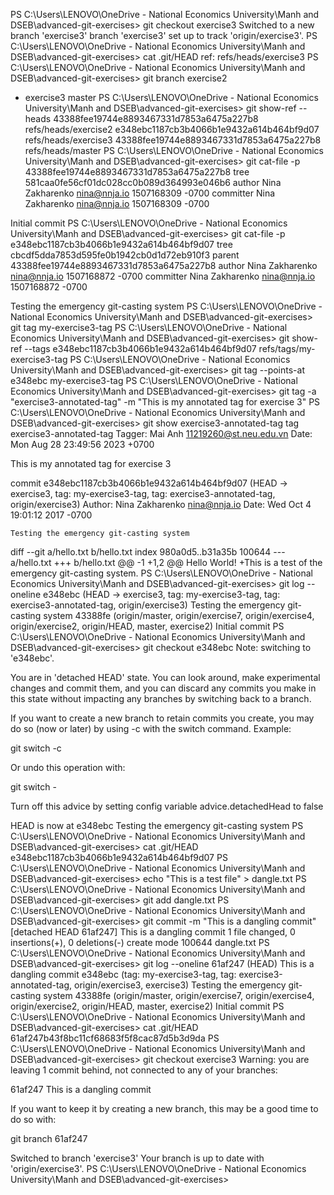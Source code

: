 PS C:\Users\LENOVO\OneDrive - National Economics University\Manh and DSEB\advanced-git-exercises> git checkout exercise3
Switched to a new branch 'exercise3'
branch 'exercise3' set up to track 'origin/exercise3'.
PS C:\Users\LENOVO\OneDrive - National Economics University\Manh and DSEB\advanced-git-exercises> cat .git/HEAD
ref: refs/heads/exercise3
PS C:\Users\LENOVO\OneDrive - National Economics University\Manh and DSEB\advanced-git-exercises> git branch
  exercise2
* exercise3
  master
PS C:\Users\LENOVO\OneDrive - National Economics University\Manh and DSEB\advanced-git-exercises> git show-ref --heads
43388fee19744e8893467331d7853a6475a227b8 refs/heads/exercise2
e348ebc1187cb3b4066b1e9432a614b464bf9d07 refs/heads/exercise3
43388fee19744e8893467331d7853a6475a227b8 refs/heads/master
PS C:\Users\LENOVO\OneDrive - National Economics University\Manh and DSEB\advanced-git-exercises> git cat-file -p 43388fee19744e8893467331d7853a6475a227b8
tree 581caa0fe56cf01dc028cc0b089d364993e046b6
author Nina Zakharenko <nina@nnja.io> 1507168309 -0700
committer Nina Zakharenko <nina@nnja.io> 1507168309 -0700

Initial commit
PS C:\Users\LENOVO\OneDrive - National Economics University\Manh and DSEB\advanced-git-exercises> git cat-file -p e348ebc1187cb3b4066b1e9432a614b464bf9d07
tree cbcdf5dda7853d595fe0b1942cb0d1d72eb910f3
parent 43388fee19744e8893467331d7853a6475a227b8
author Nina Zakharenko <nina@nnja.io> 1507168872 -0700
committer Nina Zakharenko <nina@nnja.io> 1507168872 -0700

Testing the emergency git-casting system
PS C:\Users\LENOVO\OneDrive - National Economics University\Manh and DSEB\advanced-git-exercises> git tag my-exercise3-tag
PS C:\Users\LENOVO\OneDrive - National Economics University\Manh and DSEB\advanced-git-exercises>  git show-ref --tags
e348ebc1187cb3b4066b1e9432a614b464bf9d07 refs/tags/my-exercise3-tag
PS C:\Users\LENOVO\OneDrive - National Economics University\Manh and DSEB\advanced-git-exercises> git tag --points-at e348ebc
my-exercise3-tag
PS C:\Users\LENOVO\OneDrive - National Economics University\Manh and DSEB\advanced-git-exercises> git tag -a "exercise3-annotated-tag" -m "This is my annotated tag for exercise 3"
PS C:\Users\LENOVO\OneDrive - National Economics University\Manh and DSEB\advanced-git-exercises> git show exercise3-annotated-tag
tag exercise3-annotated-tag
Tagger: Mai Anh <11219260@st.neu.edu.vn>
Date:   Mon Aug 28 23:49:56 2023 +0700

This is my annotated tag for exercise 3

commit e348ebc1187cb3b4066b1e9432a614b464bf9d07 (HEAD -> exercise3, tag: my-exercise3-tag, tag: exercise3-annotated-tag, origin/exercise3)
Author: Nina Zakharenko <nina@nnja.io>
Date:   Wed Oct 4 19:01:12 2017 -0700

    Testing the emergency git-casting system

diff --git a/hello.txt b/hello.txt
index 980a0d5..b31a35b 100644
--- a/hello.txt
+++ b/hello.txt
@@ -1 +1,2 @@
 Hello World!
+This is a test of the emergency git-casting system.
PS C:\Users\LENOVO\OneDrive - National Economics University\Manh and DSEB\advanced-git-exercises> git log --oneline
e348ebc (HEAD -> exercise3, tag: my-exercise3-tag, tag: exercise3-annotated-tag, origin/exercise3) Testing the emergency git-casting system
43388fe (origin/master, origin/exercise7, origin/exercise4, origin/exercise2, origin/HEAD, master, exercise2) Initial commit
PS C:\Users\LENOVO\OneDrive - National Economics University\Manh and DSEB\advanced-git-exercises> git checkout e348ebc
Note: switching to 'e348ebc'.

You are in 'detached HEAD' state. You can look around, make experimental
changes and commit them, and you can discard any commits you make in this
state without impacting any branches by switching back to a branch.

If you want to create a new branch to retain commits you create, you may
do so (now or later) by using -c with the switch command. Example:

  git switch -c <new-branch-name>

Or undo this operation with:

  git switch -

Turn off this advice by setting config variable advice.detachedHead to false

HEAD is now at e348ebc Testing the emergency git-casting system
PS C:\Users\LENOVO\OneDrive - National Economics University\Manh and DSEB\advanced-git-exercises> cat .git/HEAD
e348ebc1187cb3b4066b1e9432a614b464bf9d07
PS C:\Users\LENOVO\OneDrive - National Economics University\Manh and DSEB\advanced-git-exercises> echo "This is a test file" > dangle.txt
PS C:\Users\LENOVO\OneDrive - National Economics University\Manh and DSEB\advanced-git-exercises> git add dangle.txt
PS C:\Users\LENOVO\OneDrive - National Economics University\Manh and DSEB\advanced-git-exercises> git commit -m "This is a dangling commit"
[detached HEAD 61af247] This is a dangling commit
 1 file changed, 0 insertions(+), 0 deletions(-)
 create mode 100644 dangle.txt
PS C:\Users\LENOVO\OneDrive - National Economics University\Manh and DSEB\advanced-git-exercises> git log --oneline
61af247 (HEAD) This is a dangling commit
e348ebc (tag: my-exercise3-tag, tag: exercise3-annotated-tag, origin/exercise3, exercise3) Testing the emergency git-casting system
43388fe (origin/master, origin/exercise7, origin/exercise4, origin/exercise2, origin/HEAD, master, exercise2) Initial commit
PS C:\Users\LENOVO\OneDrive - National Economics University\Manh and DSEB\advanced-git-exercises> cat .git/HEAD
61af247b43f8bc11cf68683f5f8cac87d5b3d9da
PS C:\Users\LENOVO\OneDrive - National Economics University\Manh and DSEB\advanced-git-exercises> git checkout exercise3
Warning: you are leaving 1 commit behind, not connected to
any of your branches:

  61af247 This is a dangling commit

If you want to keep it by creating a new branch, this may be a good time
to do so with:

 git branch <new-branch-name> 61af247

Switched to branch 'exercise3'
Your branch is up to date with 'origin/exercise3'.
PS C:\Users\LENOVO\OneDrive - National Economics University\Manh and DSEB\advanced-git-exercises>    